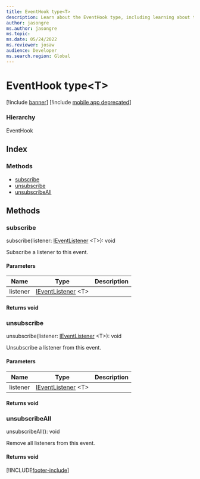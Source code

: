 ```yaml
---
title: EventHook type<T>
description: Learn about the EventHook type, including learning about the subscribe, unsubscribe, and unsubscribeAll methods and parameters.
author: jasongre
ms.author: jasongre
ms.topic:
ms.date: 05/24/2022
ms.reviewer: josaw
audience: Developer
ms.search.region: Global
---
```


# EventHook type&lt;T&gt;

[!include [banner](../../../../includes/banner.md)]
[!include [mobile app deprecated](../../../../includes/mobile-app-deprecation-banner.md)]

### Hierarchy

EventHook <br>

## Index

### Methods

* [subscribe](event-ievent-ieventhook.md#subscribe)
* [unsubscribe](event-ievent-ieventhook.md#unsubscribe)
* [unsubscribeAll](event-ievent-ieventhook.md#unsubscribeall)

## Methods

### subscribe


subscribe(listener: [IEventListener](../modules/event-ievent.md#ieventlistener) &lt;T&gt;): void

Subscribe a listener to this event.


#### Parameters

| Name | Type | Description |
| ---- | ---- | ----------- |
| listener|[IEventListener](../modules/event-ievent.md#ieventlistener) &lt;T&gt;||

#### Returns void

### unsubscribe


unsubscribe(listener: [IEventListener](../modules/event-ievent.md#ieventlistener) &lt;T&gt;): void

Unsubscribe a listener from this event.


#### Parameters

| Name | Type | Description |
| ---- | ---- | ----------- |
| listener|[IEventListener](../modules/event-ievent.md#ieventlistener) &lt;T&gt;||

#### Returns void

### unsubscribeAll


unsubscribeAll(): void

Remove all listeners from this event.

#### Returns void



[!INCLUDE[footer-include](../../../../../../includes/footer-banner.md)]
